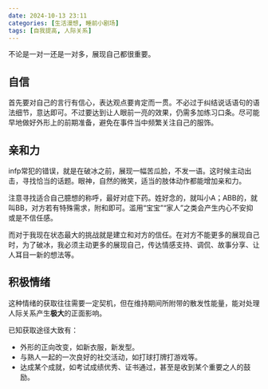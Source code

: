 ```yaml
---
date: 2024-10-13 23:11
categories: [生活漫想, 睡前小剧场]
tags: [自我提高, 人际关系]
---
```


不论是一对一还是一对多，展现自己都很重要。

## 自信

首先要对自己的言行有信心，表达观点要肯定而一贯。不必过于纠结说话语句的语法细节，意达即可。不过要达到让人眼前一亮的效果，仍需多加练习口条。尽可能早地做好外形上的前期准备，避免在事件当中频繁关注自己的服饰。

## 亲和力

infp常犯的错误，就是在破冰之前，展现一幅苦瓜脸，不发一语。这时候主动出击，寻找恰当的话题。眼神，自然的微笑，适当的肢体动作都能增加亲和力。

注意寻找适合自己臆想的称呼，最好对症下药。姓好念的，就叫小A；ABB的，就叫BB，对方若有特殊需求，附和即可。滥用“宝宝”“家人”之类会产生内心不安抑或是不信任感。

而对于我现在状态最大的挑战就是建立和对方的信任。在对方不能更多的展现自己时，为了破冰，我必须主动更多的展现自己，传达情感支持、调侃、故事分享、让人耳目一新的想法等。

## 积极情绪

这种情绪的获取往往需要一定契机，但在维持期间所附带的散发性能量，能对处理人际关系产生**极大**的正面影响。

已知获取途径大致有：

- 外形的正向改变，如新衣服，新发型。
- 与熟人一起的一次良好的社交活动，如打球打牌打游戏等。
- 达成某个成就，如考试成绩优秀、证书通过，甚至是收到某个重要之人的鼓励。